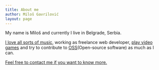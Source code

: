 ```yaml
---
title: About me
author: Miloš Gavrilović
layout: page
---
```

My name is Miloš and currently I live in Belgrade, Serbia.

<a href="http://www.last.fm/user/gavrisimo" target="_blank">I love all sorts of music</a>, working as freelance web developer, [play video games][1] and try to contribute to <a href="https://github.com/gavrisimo" target="_blank">OSS</a>(Open-source software) as much as I can.

[Feel free to contact me if you want to know more.][2]

 [1]: http://steamcommunity.com/id/gavrisimo
 [2]: http://milos.gavrilovic.rs/contact/ "Contact me"